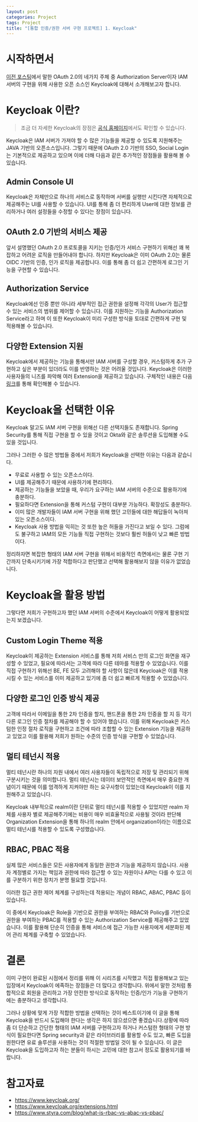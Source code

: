 ```yaml
---
layout: post
categories: Project
tags: Project
title: "[통합 인증/권한 서버 구현 프로젝트] 1. Keycloak"
---
```


# 시작하면서

[이전 포스팅](https://kimcno3.github.io/posts/IAM-&-OAuth/)에서 말한 OAuth 2.0의 네가지 주체 중 Authorization Server이자 IAM 서버의 구현을 위해 사용한 오픈 소스인 Keycloak에 대해서 소개해보고자 합니다.

# Keycloak 이란?

> 조금 더 자세한 Keycloak의 장점은 [공식 홈페이지](https://www.keycloak.org/)에서도 확인할 수 있습니다.
> 

Keycloak은 IAM 서버가 가져야 할 수 많은 기능들을 제공할 수 있도록 지원해주는 JAVA 기반의 오픈소스입니다. 그렇기 때문에 OAuth 2.0 기반의 SSO, Social Login는 기본적으로 제공하고 있으며 이에 더해 다음과 같은 추가적인 장점들을 활용해 볼 수 있습니다.

## Admin Console UI

Keycloak은 자체만으로 하나의 서비스로 동작하며 서버를 실행만 시킨다면 자체적으로 제공해주는 UI를 사용할 수 있습니다. UI를 통해 좀 더 편리하게 User에 대한 정보를 관리하거나 여러 설정들을 수정할 수 있다는 장점이 있습니다.

## OAuth 2.0 기반의 서비스 제공

앞서 설명했던 OAuth 2.0 프로토콜을 지키는 인증/인가 서비스 구현하기 위해선 꽤 복잡하고 어려운 로직을 만들어내야 합니다. 하지만 Keycloak은 이미 OAuth 2.0는 물론 OIDC 기반의 인증, 인가 로직을 제공합니다. 이를 통해 좀 더 쉽고 간편하게 로그인 기능을 구현할 수 있습니다.

## Authorization Service

Keycloak에선 인증 뿐만 아니라 세부적인 접근 권한을 설정해 각각의 User가 접근할 수 있는 서비스의 범위를 제어할 수 있습니다. 이를 지원하는 기능을 Authorization Service라고 하며 이 또한 Keycloak이 미리 구성한 방식을 토대로 간편하게 구현 및 적용해볼 수 있습니다.

## 다양한 Extension 지원

Keycloak에서 제공하는 기능을 통해서만 IAM 서버를 구성할 경우, 커스텀하게 추가 구현하고 싶은 부분이 있더라도 이를 반영하는 것은 어려울 것입니다. Keycloak은 이러한 사용자들의 니즈를 파악해 여러 Extension을 제공하고 있습니다. 구체적인 내용은 다음 [링크](https://www.keycloak.org/extensions.html)를 통해 확인해볼 수 있습니다.

# Keycloak을 선택한 이유

Keycloak 말고도 IAM 서버 구현을 위해선 다른 선택지들도 존재합니다. Spring Security를 통해 직접 구현을 할 수 있을 것이고 Okta와 같은 솔루션을 도입해볼 수도 있을 것입니다.

그러나 그러한 수 많은 방법들 중에서 저희가 Keycloak을 선택한 이유는 다음과 같습니다.

- 무료로 사용할 수 있는 오픈소스이다.
- UI를 제공해주기 때문에 사용하기에 편리하다.
- 제공하는 기능들을 보았을 때, 우리가 요구하는 IAM 서버의 수준으로 활용하기에 충분하다.
- 필요하다면 Extension을 통해 커스텀 구현이 대부분 가능하다. 확장성도 충분하다.
- 이미 많은 개발자들이 IAM 서버 구현을 위해 했던 고민들에 대한 해답들이 녹아져 있는 오픈소스이다.
- Keycloak 사용 방법을 익히는 것 또한 높은 허들을 가진다고 보일 수 있다. 그럼에도 불구하고 IAM의 모든 기능들 직접 구현하는 것보다 훨씬 허들이 낮고 빠른 방법이다.

정리하자면 복잡한 형태의 IAM 서버 구현을 위해서 비용적인 측면에서는 물론 구현 기간까지 단축시키기에 가장 적합하다고 판단했고 선택해 활용해보지 않을 이유가 없었습니다.

# Keycloak을 활용 방법

그렇다면 저희가 구현하고자 했던 IAM 서버의 수준에서 Keycloak이 어떻게 활용되었는지 보겠습니다.

## Custom Login Theme 적용

Keycloak이 제공하는 Extension 서비스를 통해 저희 서비스 만의 로그인 화면을 재구성할 수 있었고, 필요에 따라서는 고객에 따라 다른 테마를 적용할 수 있었습니다. 이를 직접 구현하기 위해선 BE, FE 모두 고려해야 할 사항이 많은데 Keycloak은 이를 적용시킬 수 있는 서비스를 이미 제공하고 있기에 좀 더 쉽고 빠르게 적용할 수 있었습니다.

## 다양한 로그인 인증 방식 제공

고객에 따라서 이메일을 통한 2차 인증을 할지, 핸드폰을 통한 2차 인증을 할 지 등 각기 다른 로그인 인증 절차를 제공해야 할 수 있어야 했습니다. 이를 위해 Keycloak은 커스텀한 인정 절차 로직을 구현하고 조건에 따라 조합할 수 있는 Extension 기능을 제공하고 있었고 이를 활용해 저희가 원하는 수준의 인증 방식을 구현할 수 있었습니다.

## 멀티 테넌시 적용

멀티 테넌시란 하나의 자원 내에서 여러 사용자들이 독립적으로 저장 및 관리되기 위해 구분시키는 것을 의미합니다. 멀티 테넌시는 데이터 보안적인 측면에서 매우 중요한 개념이기 때문에 이를 엄격하게 지켜야만 하는 요구사항이 있었는데 Keycloak이 이를 지원해주고 있었습니다.

Keycloak 내부적으로 realm이란 단위로 멀티 테넌시를 적용할 수 있었지만 realm 자체를 사용자 별로 제공해주기에는 비용이 매우 비효율적으로 사용될 것이라 판단해 Organization Extension을 통해 하나의 realm 안에서 organization이라는 이름으로 멀티 테넌시를 적용할 수 있도록 구성했습니다.

## RBAC, PBAC 적용

실제 많은 서비스들은 모든 사용자에게 동일한 권한과 기능을 제공하지 않습니다. 사용자 계정별로 가지는 책임과 권한에 따라 접근할 수 있는 자원이나 API는 다를 수 있고 이를 구분하기 위한 장치가 분명 필요할 것입니다.

이러한 접근 권한 제어 체계를 구성하는데 적용되는 개념이 RBAC, ABAC, PBAC 등이 있습니다.

이 중에서 Keycloak은 Role을 기반으로 권한을 부여하는 RBAC와 Policy를 기반으로 권한을 부여하는 PBAC를 적용할 수 있는 Authorization Service를 제공해주고 있었습니다. 이를 활용해 단순히 인증을 통해 서비스에 접근 가능한 사용자에게 세분화된 제어 관리 체계를 구축할 수 있었습니다.

# 결론

이미 구현이 완료된 시점에서 정리를 위해 이 시리즈를 시작했고 직접 활용해보고 있는 입장에서 Keycloak이 에족하는 장점들은 더 많다고 생각합니다. 위에서 말한 것처럼 통합적으로 회원을 관리하고 가장 안전한 방식으로 동작하는 인증/인가 기능을 구현하기에는 충분하다고 생각합니다.

 그러나 상황에 맞게 가장 적합한 방법을 선택하는 것이 베스트이기에 이 글을 통해 Keycloak을 반드시 도입해야 한다는 생각은 하지 않으셨으면 좋겠습니다.상황에 따라 좀 더 단순하고 간단한 형태의 IAM 서버를 구현하고자 하거나 커스텀한 형태의 구현 방식이 필요한다면 Spring security과 같은 라이브러리를 활용할 수도 있고, 빠른 도입을 원한다면 유료 솔루션을 사용하는 것이 적절한 방법일 것이 될 수 있습니다. 이 글은 Keycloak을 도입하고자 하는 분들이 하시는 고민에 대한 참고서 정도로 활용되기를 바랍니다.

# 참고자료

- https://www.keycloak.org/
- https://www.keycloak.org/extensions.html
- https://www.styra.com/blog/what-is-rbac-vs-abac-vs-pbac/